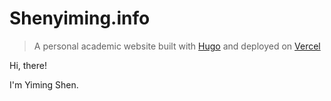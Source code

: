 # Shenyiming.info

> A personal academic website built with [Hugo](https://gohugo.io/) and deployed on [Vercel](https://vercel.com/)

Hi, there!

I'm Yiming Shen.